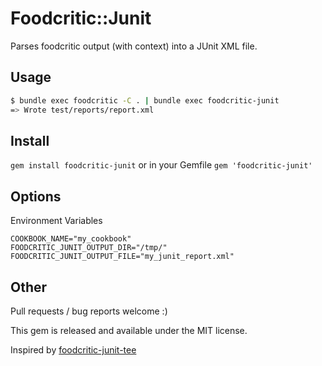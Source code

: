 # Foodcritic::Junit

Parses foodcritic output (with context) into a JUnit XML file.

## Usage

```bash
$ bundle exec foodcritic -C . | bundle exec foodcritic-junit
=> Wrote test/reports/report.xml
```

## Install

`gem install foodcritic-junit` or in your Gemfile `gem 'foodcritic-junit'`

## Options

Environment Variables

```
COOKBOOK_NAME="my_cookbook"
FOODCRITIC_JUNIT_OUTPUT_DIR="/tmp/"
FOODCRITIC_JUNIT_OUTPUT_FILE="my_junit_report.xml"
```

## Other

Pull requests / bug reports welcome :)

This gem is released and available under the MIT license.

Inspired by [foodcritic-junit-tee](https://github.com/clintoncwolfe/chef-ci-tools/blob/master/bin/foodcritic-junit-tee.rb)

